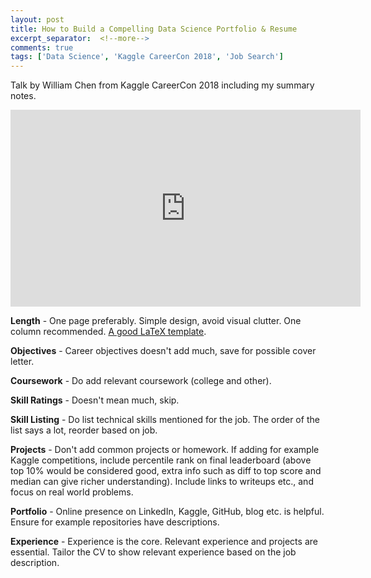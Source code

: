 ```yaml
---
layout: post
title: How to Build a Compelling Data Science Portfolio & Resume
excerpt_separator:  <!--more-->
comments: true
tags: ['Data Science', 'Kaggle CareerCon 2018', 'Job Search']
---
```


Talk by William Chen from Kaggle CareerCon 2018 including my summary notes.

<iframe width="560" height="315" src="https://www.youtube.com/embed/xrhPjE7wHas?rel=0" frameborder="0" allow="autoplay; encrypted-media" allowfullscreen></iframe>

<!--more-->

**Length** - One page preferably. Simple design, avoid visual clutter. One column recommended. [A good LaTeX template](https://github.com/sb2nov/resume).

**Objectives** - Career objectives doesn't add much, save for possible cover letter.

**Coursework** - Do add relevant coursework (college and other).

**Skill Ratings** - Doesn't mean much, skip.

**Skill Listing** - Do list technical skills mentioned for the job. The order of the list says a lot, reorder based on job.

**Projects** - Don't add common projects or homework. If adding for example Kaggle competitions, include percentile rank on final leaderboard (above top 10% would be considered good, extra info such as diff to top score and median can give richer understanding). Include links to writeups etc., and focus on real world problems.

**Portfolio** - Online presence on LinkedIn, Kaggle, GitHub, blog etc. is helpful. Ensure for example repositories have descriptions.

**Experience** - Experience is the core. Relevant experience and projects are essential. Tailor the CV to show relevant experience based on the job description.
